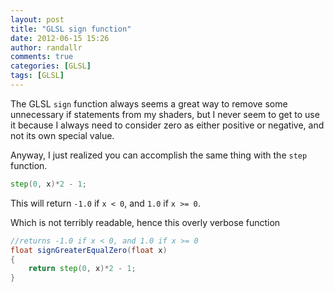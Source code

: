 ```yaml
---
layout: post
title: "GLSL sign function"
date: 2012-06-15 15:26
author: randallr
comments: true
categories: [GLSL]
tags: [GLSL]
---
```

The GLSL `sign` function always seems a great way to remove some unnecessary if statements from my shaders, but I never seem to get to use it because I always need to consider zero as either positive or negative, and not its own special value.

Anyway, I just realized you can accomplish the same thing with the `step` function.

~~~glsl
step(0, x)*2 - 1;
~~~

This will return `-1.0` if `x < 0`, and `1.0` if `x >= 0`.

Which is not terribly readable, hence this overly verbose function
~~~glsl
//returns -1.0 if x < 0, and 1.0 if x >= 0
float signGreaterEqualZero(float x)
{
	return step(0, x)*2 - 1;
}
~~~